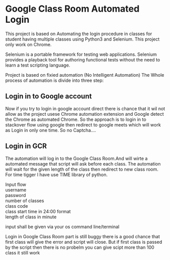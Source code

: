 # Google Class Room Automated Login
This project is based on Automating the login procedure in classes for student having multiple classes using Python3 and  Selenium.
This project only work on Chrome.

Selenium is a portable framework for testing web applications. Selenium provides a playback tool for authoring functional tests without
the need to learn a test scripting language.

Project is based on fixied automation (No Intelligent Automation)
The Whole process of automation is divide into three step:

## Login in to Google account
Now if you try to login in google account direct there is chance that it wil not allow as the project usese Chrome automation extension and
Google detect the Chrome as automated Chrome.
So the approach is to login in to stackover flow using google then redirect to google meets which will work as Login in only one time.
So no Captcha....

## Login in GCR
The automation will log in to the Google Class Room.And will wirte a automated message that script will ask before each class.
The automation will wait for the given length of the class then redirect to new class room.
For time tigger I have use  TIME library of python.<br>

Input flow<br>
username<br>
password<br>
number of classes<br>
class code<br> 
class start time in 24:00 format<br>
length of class in minute<br>

input shall be given via your os command line/terminal

Login in Google Class Room part is still buggy there is a good chance that first class will give the error and script will close.
But if first class is passed by the script then there is no probelm you can give scipt more than 100 class it still work
